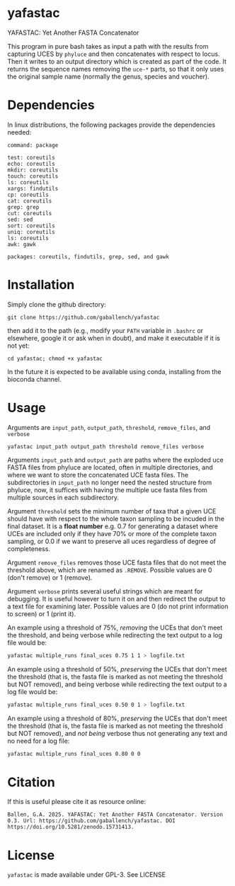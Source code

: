 # yafastac
YAFASTAC: Yet Another FASTA Concatenator

This program in pure bash takes as input a path with the results from capturing UCES by `phyluce` and then concatenates with respect to locus. Then it writes to an output directory which is created as part of the code. It returns the sequence names removing the `uce-*` parts, so that it only uses the original sample name (normally the genus, species and voucher).

# Dependencies

In linux distributions, the following packages provide the dependencies needed:

```
command: package

test: coreutils
echo: coreutils
mkdir: coreutils
touch: coreutils
ls: coreutils
xargs: findutils
cp: coreutils
cat: coreutils
grep: grep
cut: coreutils
sed: sed
sort: coreutils
uniq: coreutils
ls: coreutils
awk: gawk

packages: coreutils, findutils, grep, sed, and gawk
```

# Installation

Simply clone the github directory:

```
git clone https://github.com/gaballench/yafastac
```

then add it to the path (e.g., modify your `PATH` variable in `.bashrc` or elsewhere, google it or ask when in doubt), and make it executable if it is not yet:
```
cd yafastac; chmod +x yafastac
```

In the future it is expected to be available using conda, installing from the bioconda channel.

# Usage

Arguments are `input_path`, `output_path`, `threshold`, `remove_files`, and `verbose`

```
yafastac input_path output_path threshold remove_files verbose
```

Arguments `input_path` and `output_path` are paths where the exploded uce FASTA files from phyluce are located, often in multiple directories, and where we want to store the concatenated UCE fasta files. The subdirectories in `input_path` no longer need the nested structure from phyluce, now, it suffices with having the multiple uce fasta files from multiple sources in each subdirectory.

Argument `threshold` sets the minimum number of taxa that a given UCE should have with respect to the whole taxon sampling to be incuded in the final dataset. It is a **float number** e.g. 0.7 for generating a dataset where UCEs are included only if they have 70% or more of the complete taxon sampling, or 0.0 if we want to preserve all uces regardless of degree of completeness.

Argument `remove_files` removes those UCE fasta files that do not meet the threshold above, which are renamed as `.REMOVE`. Possible values are 0 (don't remove) or 1 (remove).

Argument `verbose` prints several useful strings which are meant for debugging. It is useful however to turn it on and then redirect the output to a text file for examining later. Possible values are 0 (do not print information to screen) or 1 (print it).

An example using a threshold of 75%, _removing_ the UCEs that don't meet the threshold, and being verbose while redirecting the text output to a log file would be:

```bash
yafastac multiple_runs final_uces 0.75 1 1 > logfile.txt
```

An example using a threshold of 50%, _preserving_ the UCEs that don't meet the threshold (that is, the fasta file is marked as not meeting the threshold but NOT removed), and being verbose while redirecting the text output to a log file would be:

```bash
yafastac multiple_runs final_uces 0.50 0 1 > logfile.txt
```

An example using a threshold of 80%, _preserving_ the UCEs that don't meet the threshold (that is, the fasta file is marked as not meeting the threshold but NOT removed), and _not being_ verbose thus not generating any text and no need for a log file:

```bash
yafastac multiple_runs final_uces 0.80 0 0
```

# Citation

If this is useful please cite it as resource online:

```
Ballen, G.A. 2025. YAFASTAC: Yet Another FASTA Concatenator. Version 0.3. Url: https://github.com/gaballench/yafastac. DOI https://doi.org/10.5281/zenodo.15731413.
```

# License

`yafastac` is made available under GPL-3. See LICENSE
